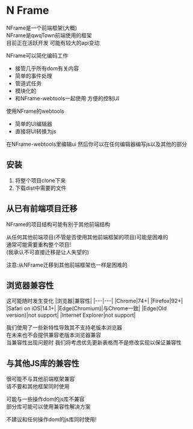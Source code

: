 # N Frame
NFrame是一个前端框架(大概)   
NFrame是qwqTown前端使用的框架   
目前正在活跃开发 可能有较大的api变动

NFrame可以简化编码工作
* 接管几乎所有dom有关内容
* 简单的事件处理
* 管道式任务
* 模块化的
* 和NFrame-webtools一起使用 方便的控制UI

使用NFrame的webtools
* 简单的UI编辑器
* 直接将UI转换为js

在NFrame-webtools里编辑ui 然后你可以在任何编辑器编写js以及其他的部分

## 安装
1. 将整个项目clone下来
2. 下载dist中需要的文件

## 从已有前端项目迁移
NFrame的项目结构可能有别于其他前端结构

从任何其他前端项目(不管是否使用其他前端框架的项目)可能是困难的   
通常可能需要重构整个项目!   
(我承认不可直接迁移是让人失望的)   

注意:从NFrame迁移到其他前端框架也一样是困难的   

## 浏览器兼容性
这可能随时发生变化
|浏览器|兼容性|
|---|---|
|Chrome|74+|
|Firefox|92+|
|Safari on iOS|14.1+|
|Edge(Chromium)|与Chrome一致|
|Edge(Old version)|not support|
|Internet Explorer|not support|

我们使用了一些新特性导致其不支持老版本浏览器   
在未来也不会提供兼容老版本浏览器兼容   
当兼容性出现问题时 我们将考虑优先更新表格而不是修改实现以保证兼容性   

## 与其他JS库的兼容性
很可能不与其他前端框架兼容   
请不要和其他框架同时使用   

可能与一些操作dom的js库不兼容   
部分库可能可以使用兼容性解决方案   

不建议和任何操作dom的js库同时使用!